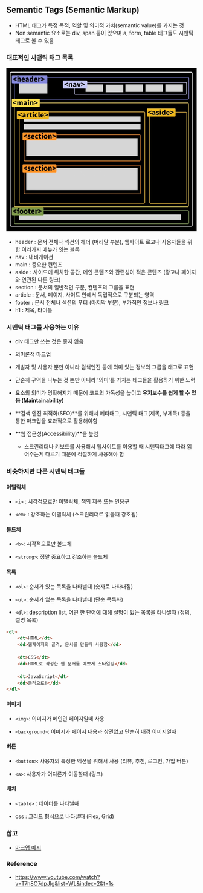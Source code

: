 ## Semantic Tags (Semantic Markup)

- HTML 태그가 특정 목적, 역할 및 의미적 가치(semantic value)를 가지는 것
- Non semantic 요소로는 div, span 등이 있으며 a, form, table 태그들도 시맨틱 태그로 볼 수 있음

### 대표적인 시맨틱 태그 목록

![image-20220907135312497](05_Semantic_Tags.assets/image-20220907135312497.png)

- header : 문서 전체나 섹션의 헤더 (머리말 부분), 웹사이트 로고나 사용자들을 위한 여러가지 메뉴가 잇는 블록
- nav : 내비게이션
- main : 중요한 컨텐츠
- aside : 사이드에 위치한 공간, 메인 콘텐츠와 관련성이 적은 콘텐츠 (광고나 페이지와 연관된 다른 링크)
- section : 문서의 일반적인 구분, 컨텐츠의 그룹을 표현
- article : 문서, 페이지, 사이트 안에서 독립적으로 구분되는 영역
- footer : 문서 전체나 섹션의 푸터 (마지막 부분), 부가적인 정보나 링크
- h1 : 제목, 타이틀

### 시맨틱 태그를 사용하는 이유

- div 태그만 쓰는 것은 좋지 않음

- 의미론적 마크업
- 개발자 및 사용자 뿐만 아니라 검색엔진 등에 의미 있는 정보의 그룹을 태그로 표현
- 단순히 구역을 나누는 것 뿐만 아니라 '의미'를 가지는 태그들을 활용하기 위한 노력
- 요소의 의미가 명확해지기 때문에 코드의 가독성을 높이고 **유지보수를 쉽게 할 수 있음 (Maintainability)** 
- **검색 엔진 최적화(SEO)**를 위해서 메타태그, 시맨틱 태그(제목, 부제목) 등을 통한 마크업을 효과적으로 활용해야함
- **웹 접근성(Accessibility)**을 높임
  - 스크린리더나 키보드를 사용해서 웹사이트를 이용할 때 시맨틱태그에 따라 읽어주는게 다르기 때문에 적절하게 사용해야 함


### 비슷하지만 다른 시맨틱 태그들

#### 이탤릭체

- `<i>` : 시각적으로만 이탤릭체, 책의 제목 또는 인용구

- `<em>` : 강조하는 이탤릭체 (스크린리더로 읽을때 강조됨)

#### 볼드체

- `<b>`: 시각적으로만 볼드체

- `<strong>`: 정말 중요하고 강조하는 볼드체

#### 목록

- `<ol>`: 순서가 있는 목록을 나타낼때 (숫자로 나타내짐)

- `<ul>`: 순서가 없는 목록을 나타낼때 (단순 목록화)

- `<dl>`: description list, 어떤 한 단어에 대해 설명이 있는 목록을 타나낼때  (정의, 설명 목록)

```html
<dl>
    <dt>HTML</dt>
    <dd>웹페이지의 골격, 문서를 만들때 사용함</dd>
    
    <dt>CSS</dt>
    <dd>HTML로 작성한 웹 문서를 예쁘게 스타일링</dd>
    
    <dt>JavaScript</dt>
    <dd>동적으로!</dd>
</dl>
```

#### 이미지

- `<img>`: 이미지가 메인인 페이지일때 사용

- `<background>`: 이미지가 페이지 내용과 상관없고 단순히 배경 이미지일때

#### 버튼

- `<button>`: 사용자의 특정한 액션을 위해서 사용 (리뷰, 추천, 로그인, 가입 버튼)

- `<a>`: 사용자가 어디론가 이동할때 (링크)

#### 배치

- `<table>` : 데이터를 나타낼때

- css : 그리드 형식으로 나타낼때 (Flex, Grid)

### 참고

- [마크업 예시](https://9elements.com/bem-cheat-sheet/#navigation)

### Reference

- https://www.youtube.com/watch?v=T7h8O7dpJIg&list=WL&index=2&t=1s

